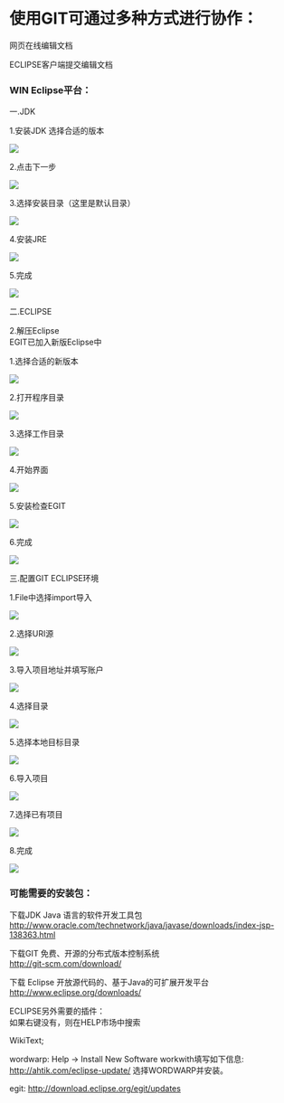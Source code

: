 使用GIT可通过多种方式进行协作：
=====

网页在线编辑文档

ECLIPSE客户端提交编辑文档


### WIN Eclipse平台：  
一.JDK

1.安装JDK 选择合适的版本 
 
![](https://gitcafe.com/volunteerAThome/volunteerAThome/raw/master/src/GIT/jdk安装1.JPG)  

2.点击下一步 
 
![](https://gitcafe.com/volunteerAThome/volunteerAThome/raw/master/src/GIT/jdk安装2.JPG)  

3.选择安装目录（这里是默认目录）  

![](https://gitcafe.com/volunteerAThome/volunteerAThome/raw/master/src/GIT/jdk安装3.JPG)  

4.安装JRE  

![](https://gitcafe.com/volunteerAThome/volunteerAThome/raw/master/src/GIT/jdk安装4.JPG)  

5.完成 
 
![](https://gitcafe.com/volunteerAThome/volunteerAThome/raw/master/src/GIT/jdk安装5.JPG)


二.ECLIPSE

2.解压Eclipse  
EGIT已加入新版Eclipse中 
 
1.选择合适的新版本 
 
![](https://gitcafe.com/volunteerAThome/volunteerAThome/raw/master/src/GIT/eclipseN1.JPG)  

2.打开程序目录 
 
![](https://gitcafe.com/volunteerAThome/volunteerAThome/raw/master/src/GIT/eclipse安装2.JPG)  

3.选择工作目录 
 
![](https://gitcafe.com/volunteerAThome/volunteerAThome/raw/master/src/GIT/eclipse安装3.JPG)  

4.开始界面 
 
![](https://gitcafe.com/volunteerAThome/volunteerAThome/raw/master/src/GIT/eclipse安装4.JPG)  

5.安装检查EGIT  

![](https://gitcafe.com/volunteerAThome/volunteerAThome/raw/master/src/GIT/eclipse安装5.JPG)  

6.完成 
 
![](https://gitcafe.com/volunteerAThome/volunteerAThome/raw/master/src/GIT/eclipse安装6.JPG)


三.配置GIT ECLIPSE环境

1.File中选择import导入

![](https://gitcafe.com/volunteerAThome/volunteerAThome/raw/master/src/GIT/eclipse配置git1.JPG)

2.选择URI源

![](https://gitcafe.com/volunteerAThome/volunteerAThome/raw/master/src/GIT/eclipse配置git2.JPG)

3.导入项目地址并填写账户

![](https://gitcafe.com/volunteerAThome/volunteerAThome/raw/master/src/GIT/eclipse配置git3.JPG)

4.选择目录

![](https://gitcafe.com/volunteerAThome/volunteerAThome/raw/master/src/GIT/eclipse配置git4.JPG)

5.选择本地目标目录

![](https://gitcafe.com/volunteerAThome/volunteerAThome/raw/master/src/GIT/eclipse配置git5.JPG)

6.导入项目

![](https://gitcafe.com/volunteerAThome/volunteerAThome/raw/master/src/GIT/eclipse配置git6.JPG)

7.选择已有项目

![](https://gitcafe.com/volunteerAThome/volunteerAThome/raw/master/src/GIT/eclipse配置git7.JPG)

8.完成

![](https://gitcafe.com/volunteerAThome/volunteerAThome/raw/master/src/GIT/eclipse配置git8.JPG)

### 可能需要的安装包：

下载JDK Java 语言的软件开发工具包  
http://www.oracle.com/technetwork/java/javase/downloads/index-jsp-138363.html

下载GIT 免费、开源的分布式版本控制系统  
http://git-scm.com/download/

下载 Eclipse 开放源代码的、基于Java的可扩展开发平台  
http://www.eclipse.org/downloads/

ECLIPSE另外需要的插件：  
如果右键没有，则在HELP市场中搜索
 
WikiText;

wordwarp:
Help -> Install New Software 
workwith填写如下信息:
http://ahtik.com/eclipse-update/ 
选择WORDWARP并安装。

egit:
http://download.eclipse.org/egit/updates